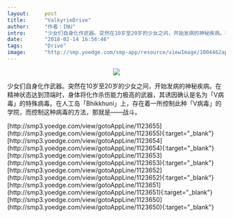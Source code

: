 ```yaml
---
layout:     post
title:      "ValkyrieDrive"
author:     "作者：INU"
intro:      "少女们自身化作武器。突然在10岁至20岁的少女之间，开始发病的神秘疾病。在精神状态达到顶端时，身体将化作杀伤能力极高的武器，其诱因确认是名为「V病毒」的特殊病毒。在人工岛「Bhikkhuni」上，存在着一所控制此种「V病毒」的学院，而控制这种病毒的方法，那就是——战斗。"
date:       "2018-02-14 16:56:46"
tags:       "Drive"
image:      "http://smp.yoedge.com/smp-app/resource/viewImage/1004462appline.png"
---
```

<div style="text-align: center">
<p><img src="http://smp.yoedge.com/smp-app/resource/viewImage/1004462appline.png"/></p>
</div>
<p class="post-meta">
<span>少女们自身化作武器。突然在10岁至20岁的少女之间，开始发病的神秘疾病。在精神状态达到顶端时，身体将化作杀伤能力极高的武器，其诱因确认是名为「V病毒」的特殊病毒。在人工岛「Bhikkhuni」上，存在着一所控制此种「V病毒」的学院，而控制这种病毒的方法，那就是——战斗。</span>
</p>
[http://smp3.yoedge.com/view/gotoAppLine/1123655](http://smp3.yoedge.com/view/gotoAppLine/1123655){:target="_blank"}
[http://smp3.yoedge.com/view/gotoAppLine/1123654](http://smp3.yoedge.com/view/gotoAppLine/1123654){:target="_blank"}
[http://smp3.yoedge.com/view/gotoAppLine/1123653](http://smp3.yoedge.com/view/gotoAppLine/1123653){:target="_blank"}
[http://smp3.yoedge.com/view/gotoAppLine/1123652](http://smp3.yoedge.com/view/gotoAppLine/1123652){:target="_blank"}
[http://smp3.yoedge.com/view/gotoAppLine/1123651](http://smp3.yoedge.com/view/gotoAppLine/1123651){:target="_blank"}
[http://smp3.yoedge.com/view/gotoAppLine/1123650](http://smp3.yoedge.com/view/gotoAppLine/1123650){:target="_blank"}


